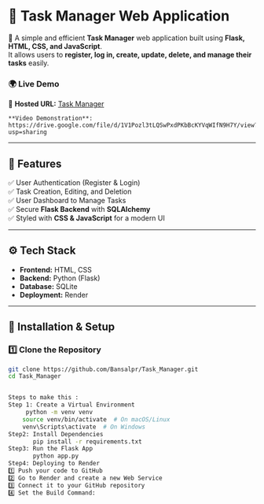# 📝 Task Manager Web Application

🚀 A simple and efficient **Task Manager** web application built using **Flask, HTML, CSS, and JavaScript**.  
It allows users to **register, log in, create, update, delete, and manage their tasks** easily.  

### 🌍 **Live Demo**  
🔗 **Hosted URL:** [Task Manager](https://task-manager-wa85.onrender.com)

    **Video Demonstration**: https://drive.google.com/file/d/1V1Pozl3tLQSwPxdPKbBcKYVqWIfN9H7Y/view?usp=sharing

---

## 📌 Features
✅ User Authentication (Register & Login)  
✅ Task Creation, Editing, and Deletion  
✅ User Dashboard to Manage Tasks  
✅ Secure **Flask Backend** with **SQLAlchemy**  
✅ Styled with **CSS & JavaScript** for a modern UI  

---

## ⚙️ **Tech Stack**
- **Frontend:** HTML, CSS
- **Backend:** Python (Flask)  
- **Database:** SQLite  
- **Deployment:** Render  

---

## 🔧 **Installation & Setup**  

### 1️⃣ **Clone the Repository**
```bash
git clone https://github.com/Bansalpr/Task_Manager.git
cd Task_Manager


Steps to make this :
Step 1: Create a Virtual Environment
     python -m venv venv
    source venv/bin/activate  # On macOS/Linux
    venv\Scripts\activate  # On Windows
Step2: Install Dependencies
       pip install -r requirements.txt
Step3: Run the Flask App
       python app.py
Step4: Deploying to Render
1️⃣ Push your code to GitHub
2️⃣ Go to Render and create a new Web Service
3️⃣ Connect it to your GitHub repository
4️⃣ Set the Build Command:

